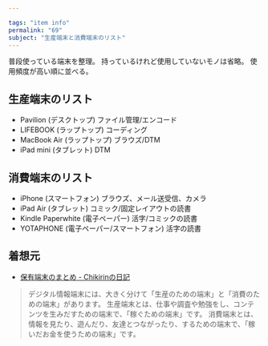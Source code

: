 ```yaml
---

tags: "item info"
permalink: "69"
subject: "生産端末と消費端末のリスト"
---
```


普段使っている端末を整理。
持っているけれど使用していないモノは省略。
使用頻度が高い順に並べる。

## 生産端末のリスト

- Pavilion (デスクトップ)
  ファイル管理/エンコード
- LIFEBOOK (ラップトップ)
  コーディング
- MacBook Air (ラップトップ)
  ブラウズ/DTM
- iPad mini (タブレット)
  DTM

## 消費端末のリスト

- iPhone (スマートフォン)
  ブラウズ、メール送受信、カメラ
- iPad Air (タブレット)
  コミック/固定レイアウトの読書
- Kindle Paperwhite (電子ペーパー)
  活字/コミックの読書
- YOTAPHONE (電子ペーパー/スマートフォン)
  活字の読書

## 着想元

- [保有端末のまとめ - Chikirinの日記](http://d.hatena.ne.jp/Chikirin/20160509)

> デジタル情報端末には、大きく分けて「生産のための端末」と「消費のための端末」があります。
> 生産端末とは、仕事や調査や勉強をし、コンテンツを生みだすための端末で、「稼ぐための端末」です。
> 消費端末とは、情報を見たり、遊んだり、友達とつながったり、するための端末で、「稼いだお金を使うための端末」です。
